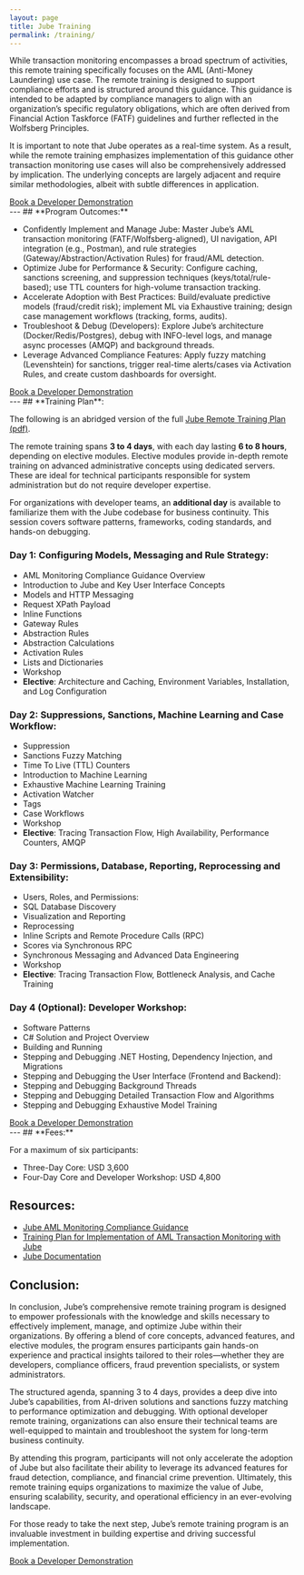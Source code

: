 ```yaml
---
layout: page
title: Jube Training
permalink: /training/
---
```


While transaction monitoring encompasses a broad spectrum of activities, this remote training specifically focuses on
the AML (Anti-Money Laundering) use case. The remote training is designed to support compliance efforts and is
structured around this guidance. This guidance is intended to be adapted by compliance managers to align with an
organization’s specific regulatory obligations, which are often derived from Financial Action Taskforce (FATF)
guidelines and further reflected in the Wolfsberg Principles.

It is important to note that Jube operates as a real-time system. As a result, while the remote training emphasizes
implementation of this guidance other transaction monitoring use cases will also be comprehensively addressed by
implication. The underlying concepts are largely adjacent and require similar methodologies, albeit with subtle
differences in application.

<div class="hero__subscribe">
  <a href="https://calendly.com/richard-churchman-jube/30min" class="button button--primary section-button">Book a Developer Demonstration</a>
</div>
---
## **Program Outcomes:**

* Confidently Implement and Manage Jube: Master Jube’s AML transaction monitoring (FATF/Wolfsberg-aligned), UI navigation, API integration (e.g., Postman), and rule strategies (Gateway/Abstraction/Activation Rules) for fraud/AML detection.
* Optimize Jube for Performance & Security: Configure caching, sanctions screening, and suppression techniques (keys/total/rule-based); use TTL counters for high-volume transaction tracking.
* Accelerate Adoption with Best Practices: Build/evaluate predictive models (fraud/credit risk); implement ML via Exhaustive training; design case management workflows (tracking, forms, audits).
* Troubleshoot & Debug (Developers): Explore Jube’s architecture (Docker/Redis/Postgres), debug with INFO-level logs, and manage async processes (AMQP) and background threads.
* Leverage Advanced Compliance Features: Apply fuzzy matching (Levenshtein) for sanctions, trigger real-time alerts/cases via Activation Rules, and create custom dashboards for oversight.

<div class="hero__subscribe">
  <a href="https://calendly.com/richard-churchman-jube/30min" class="button button--primary section-button">Book a Developer Demonstration</a>
</div>
---
## **Training Plan**:

The following is an abridged version of the
full [Jube Remote Training Plan (pdf)](https://jube.io/JubeTrainingPlan.pdf).

The remote training spans **3 to 4 days**, with each day lasting **6 to 8 hours**, depending on elective modules.
Elective
modules provide in-depth remote training on advanced administrative concepts using dedicated servers. These are ideal
for technical participants responsible for system administration but do not require developer expertise.

For organizations with developer teams, an **additional day** is available to familiarize them with the Jube codebase
for business continuity. This session covers software patterns, frameworks, coding standards, and hands-on debugging.

### **Day 1: Configuring Models, Messaging and Rule Strategy:**

- AML Monitoring Compliance Guidance Overview
- Introduction to Jube and Key User Interface Concepts
- Models and HTTP Messaging
- Request XPath Payload
- Inline Functions
- Gateway Rules
- Abstraction Rules
- Abstraction Calculations
- Activation Rules
- Lists and Dictionaries
- Workshop
- **Elective**: Architecture and Caching, Environment Variables, Installation, and Log Configuration

### **Day 2: Suppressions, Sanctions, Machine Learning and Case Workflow:**

- Suppression
- Sanctions Fuzzy Matching
- Time To Live (TTL) Counters
- Introduction to Machine Learning
- Exhaustive Machine Learning Training
- Activation Watcher
- Tags
- Case Workflows
- Workshop
- **Elective**: Tracing Transaction Flow, High Availability, Performance Counters, AMQP

### **Day 3: Permissions, Database, Reporting, Reprocessing and Extensibility:**

- Users, Roles, and Permissions:
- SQL Database Discovery
- Visualization and Reporting
- Reprocessing
- Inline Scripts and Remote Procedure Calls (RPC)
- Scores via Synchronous RPC
- Synchronous Messaging and Advanced Data Engineering
- Workshop
- **Elective**: Tracing Transaction Flow, Bottleneck Analysis, and Cache Training

### **Day 4 (Optional): Developer Workshop:**

- Software Patterns
- C# Solution and Project Overview
- Building and Running
- Stepping and Debugging .NET Hosting, Dependency Injection, and Migrations
- Stepping and Debugging the User Interface (Frontend and Backend):
- Stepping and Debugging Background Threads
- Stepping and Debugging Detailed Transaction Flow and Algorithms
- Stepping and Debugging Exhaustive Model Training

<div class="hero__subscribe">
  <a href="https://calendly.com/richard-churchman-jube/30min" class="button button--primary section-button">Book a Developer Demonstration</a>
</div>
---
## **Fees:**

For a maximum of six participants:

- Three-Day Core: USD 3,600
- Four-Day Core and Developer Workshop: USD 4,800

## **Resources:**

* [Jube AML Monitoring Compliance Guidance](https://jube.io/JubeAMLMonitoringComplianceGuidance.pdf)
* [Training Plan for Implementation of AML Transaction Monitoring with Jube](/JubeTrainingPlan.pdf)
* [Jube Documentation](https://jube-home.github.io/aml-transaction-monitoring/)

## **Conclusion:**

In conclusion, Jube’s comprehensive remote training program is designed to empower professionals with the knowledge and
skills
necessary to effectively implement, manage, and optimize Jube within their organizations. By offering a blend of core
concepts, advanced features, and elective modules, the program ensures participants gain hands-on experience and
practical insights tailored to their roles—whether they are developers, compliance officers, fraud prevention
specialists, or system administrators.

The structured agenda, spanning 3 to 4 days, provides a deep dive into Jube’s capabilities, from AI-driven solutions and
sanctions fuzzy matching to performance optimization and debugging. With optional developer remote training,
organizations can
also ensure their technical teams are well-equipped to maintain and troubleshoot the system for long-term business
continuity.

By attending this program, participants will not only accelerate the adoption of Jube but also facilitate their ability
to leverage its advanced features for fraud detection, compliance, and financial crime prevention. Ultimately, this
remote training equips organizations to maximize the value of Jube, ensuring scalability, security, and operational
efficiency
in an ever-evolving landscape.

For those ready to take the next step, Jube’s remote training program is an invaluable investment in building expertise
and
driving successful implementation.

<div class="hero__subscribe">
  <a href="https://calendly.com/richard-churchman-jube/30min" class="button button--primary section-button">Book a Developer Demonstration</a>
</div>